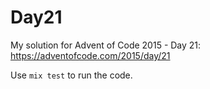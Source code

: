 # Day21

My solution for Advent of Code 2015 - Day 21: https://adventofcode.com/2015/day/21

Use `mix test` to run the code.
